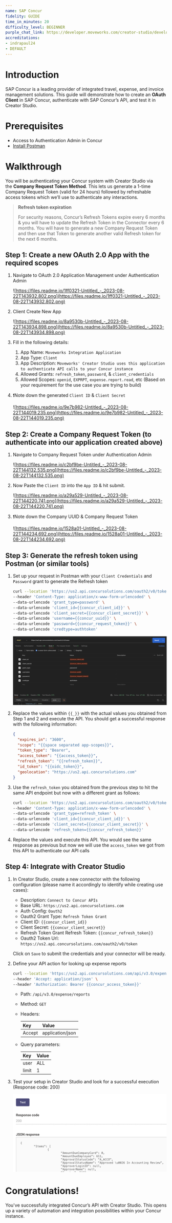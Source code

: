 ```yaml
---
name: SAP Concur
fidelity: GUIDE
time_in_minutes: 20
difficulty_level: BEGINNER
purple_chat_link: https://developer.moveworks.com/creator-studio/developer-tools/purple-chat-builder?workspace=%7B%22title%22%3A%22My+Workspace%22%2C%22botSettings%22%3A%7B%7D%2C%22mocks%22%3A%5B%7B%22id%22%3A3423%2C%22title%22%3A%22Mock+1%22%2C%22transcript%22%3A%7B%22settings%22%3A%7B%22colorStyle%22%3A%22LIGHT%22%2C%22startTime%22%3A%2211%3A43+AM%22%2C%22defaultPerson%22%3A%22GWEN%22%2C%22editable%22%3Atrue%7D%2C%22messages%22%3A%5B%7B%22from%22%3A%22USER%22%2C%22text%22%3A%22%3Cp%3EI+just+spent+%2423.43+on+lunch+while+waiting+at+the+airport.+Can+you+add+it+to+my+expense+report%3F%3Cbr%3E%3C%2Fp%3E%22%7D%2C%7B%22from%22%3A%22BOT%22%2C%22text%22%3A%22%3Cp%3EOkay%2C+I+can+help+you+add+an+expense+entry.%3Cbr%3E%3C%2Fp%3E%22%2C%22cards%22%3A%5B%7B%22title%22%3A%22%3Cp%3EPlease+confirm+your+request+%3Cbr%3E%3C%2Fp%3E%22%2C%22text%22%3A%22%3Cp%3E%3Cb%3EAmount%3C%2Fb%3E%3A+%2423.43%3Cbr%3E%3Cb%3EDescription%3C%2Fb%3E%3A+Airport+Lunch%3Cbr%3E%3Cb%3ECategory%3C%2Fb%3E%3A+MEALS_AND_ENTERTAINMENT%3Cbr%3E%3Cb%3EExpense+Report%3C%2Fb%3E%3A+89230-2834%3Cbr%3E%3C%2Fp%3E%22%7D%2C%7B%22buttons%22%3A%5B%7B%22style%22%3A%22PRIMARY%22%2C%22text%22%3A%22Yes%22%7D%2C%7B%22text%22%3A%22Get+Help%22%7D%2C%7B%22text%22%3A%22Cancel%22%7D%5D%7D%5D%7D%5D%7D%7D%5D%7D
accreditations:
- indrapaul24
- DEFAULT
---
```



# **Introduction**

SAP Concur is a leading provider of integrated travel, expense, and invoice management solutions. This guide will demonstrate how to create an **OAuth Client** in SAP Concur, authenticate with SAP Concur’s API, and test it in Creator Studio.

# **Prerequisites**

- Access to Authentication Admin in Concur
- [Install Postman](https://www.postman.com/downloads/)

# Walkthrough

You will be authenticating your Concur system with Creator Studio via the **Company Request Token Method**. This lets us generate a 1-time Company Request Token (valid for 24 hours) followed by refreshable access tokens which we’ll use to authenticate any interactions.

> **Refresh token expiration**
> 
> 
> For security reasons, Concur’s Refresh Tokens expire every 6 months & you will have to update the Refresh Token in the Connector every 6 months. You will have to generate a new Company Request Token and then use that Token to generate another valid Refresh token for the next 6 months.
> 

## **Step 1: Create a new OAuth 2.0 App with the required scopes**

1. Navigate to OAuth 2.0 Application Management under Authentication Admin
    
    ![https://files.readme.io/1ff0321-Untitled_-_2023-08-22T143932.802.png](https://files.readme.io/1ff0321-Untitled_-_2023-08-22T143932.802.png)
    
2. Client Create New App
    
    ![https://files.readme.io/8a9530b-Untitled_-_2023-08-22T143934.898.png](https://files.readme.io/8a9530b-Untitled_-_2023-08-22T143934.898.png)
    
3. Fill in the following details:
    1. App Name: `Moveworks Integration Application`
    2. App Type: `Client`
    3. App Description: `Moveworks' Creator Studio uses this application to authenticate API calls to your Concur instance`
    4. Allowed Grants: `refresh_token`, `password`, & `client_credentials`
    5. Allowed Scopes: `openid`, `EXPRPT`, `expense.report.read`, etc (Based on your requirement for the use case you are trying to build)
4. ❗Note down the generated `Client ID` & `Client Secret`
    
    ![https://files.readme.io/9e7b982-Untitled_-_2023-08-22T144019.235.png](https://files.readme.io/9e7b982-Untitled_-_2023-08-22T144019.235.png)
    

## **Step 2: Create a Company Request Token (to authenticate into our application created above)**

1. Navigate to Company Request Token under Authentication Admin
    
    ![https://files.readme.io/c2bf9be-Untitled_-_2023-08-22T144132.535.png](https://files.readme.io/c2bf9be-Untitled_-_2023-08-22T144132.535.png)
    
2. Now Paste the `Client ID` into the `App ID` & hit submit.
    
    ![https://files.readme.io/a29a529-Untitled_-_2023-08-22T144220.741.png](https://files.readme.io/a29a529-Untitled_-_2023-08-22T144220.741.png)
    
3. ❗Note down the Company UUID & Company Request Token
    
    ![https://files.readme.io/1528a01-Untitled_-_2023-08-22T144234.692.png](https://files.readme.io/1528a01-Untitled_-_2023-08-22T144234.692.png)
    

## **Step 3: Generate the refresh token using Postman (or similar tools)**

1. Set up your request in Postman with your `Client Credentials` and `Password` grant to generate the Refresh token
    
    ```bash
    curl --location 'https://us2.api.concursolutions.com/oauth2/v0/token' \
    --header 'Content-Type: application/x-www-form-urlencoded' \
    --data-urlencode 'grant_type=password' \
    --data-urlencode 'client_id={{concur_client_id}}' \
    --data-urlencode 'client_secret={{concur_client_secret}}' \
    --data-urlencode 'username={{concur_uuid}}' \
    --data-urlencode 'password={{concur_request_token}}' \
    --data-urlencode 'credtype=authtoken'
    ```
    
    ![Untitled](Authentication%20Tutorial%20SAP%20Concur%20e3dd2cd5964a448fa351c31b5d30c23d/Untitled.png)
    
2. Replace the values within `{{_}}` with the actual values you obtained from Step 1 and 2 and execute the API. You should get a successful response with the following information:
    
    ```json
    {
      "expires_in": "3600",
      "scope": "{{space separated app-scopes}}",
      "token_type": "Bearer",
      "access_token": "{{access_token}}",
      "refresh_token": "{{refresh_token}}",
      "id_token": "{{oidc_token}}",
      "geolocation": "https://us2.api.concursolutions.com"
    }
    ```
    
3. Use the `refresh_token` you obtained from the previous step to hit the same API endpoint but now with a different grant as follows:
    
    ```bash
    curl --location 'https://us2.api.concursolutions.com/oauth2/v0/token' \
    --header 'Content-Type: application/x-www-form-urlencoded' \
    --data-urlencode 'grant_type=refresh_token' \
    --data-urlencode 'client_id={{concur_client_id}}' \
    --data-urlencode 'client_secret={{concur_client_secret}}' \
    --data-urlencode 'refresh_token={{concur_refresh_token}}'
    ```
    
4. Replace the values and execute this API. You would see the same response as previous but now we will use the `access_token` we got from this API to authenticate our API calls

## **Step 4: Integrate with Creator Studio**

1. In Creator Studio, create a new connector with the following configuration (please name it accordingly to identify while creating use cases):
    - Description: `Connect to Concur APIs`
    - Base URL: `https://us2.api.concursolutions.com`
    - Auth Config: `Oauth2`
    - Oauth2 Grant Type: `Refresh Token Grant`
    - Client ID: `{{concur_client_id}}`
    - Client Secret: `{{concur_client_secret}}`
    - Refresh Token Grant Refresh Token: `{{concur_refresh_token}}`
    - Oauth2 Token Url: `https://us2.api.concursolutions.com/oauth2/v0/token`
    
    Click on `Save` to submit the credentials and your connector will be ready.
    
2. Define your API action for looking up expense reports
    
    ```bash
    curl --location 'https://us2.api.concursolutions.com/api/v3.0/expense/reports?user=ALL&limit=1' \
    --header 'Accept: application/json' \
    --header 'Authorization: Bearer {{concur_access_token}}'
    ```
    
    - Path: `/api/v3.0/expense/reports`
    - Method: `GET`
    - Headers:
        
        
        | Key | Value |
        | --- | --- |
        | Accept | application/json |
    - Query parameters:
        
        
        | Key | Value |
        | --- | --- |
        | user | ALL |
        | limit | 1 |
3. Test your setup in Creator Studio and look for a successful execution (Response code: 200)
    
    ![Untitled](Authentication%20Tutorial%20SAP%20Concur%20e3dd2cd5964a448fa351c31b5d30c23d/Untitled%201.png)
    

# **Congratulations!**

You've successfully integrated Concur’s API with Creator Studio. This opens up a variety of automation and integration possibilities within your Concur instance.